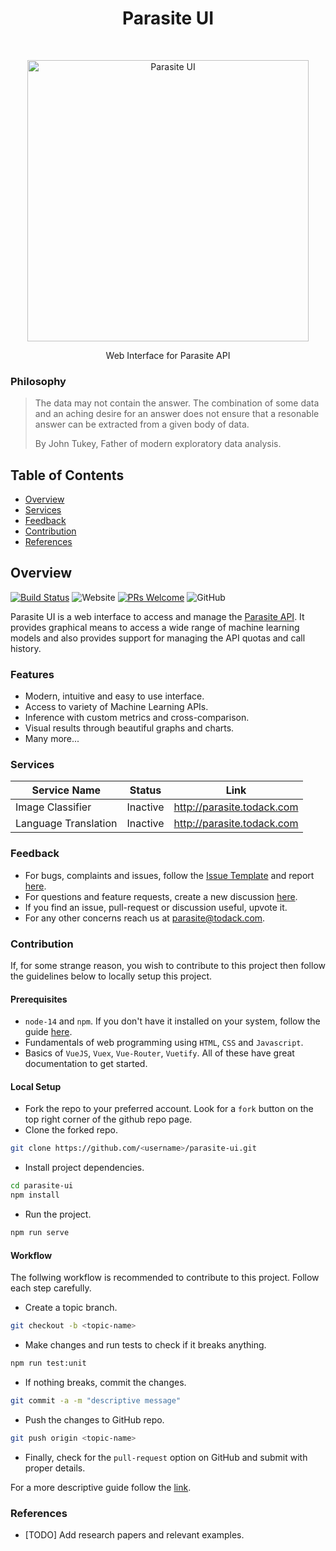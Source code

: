 <h1 align="center"> Parasite UI </h1> <br/>
<p align="center">
    <a href="https://parasite.todack.com">
        <img alt="Parasite UI" title="Parasite UI" src="" width="450">
    </a>
</p>

<p align="center">
    Web Interface for Parasite API
</p>

### Philosophy

> The data may not contain the answer. The combination of some data
> and an aching desire for an answer does not ensure that a resonable 
> answer can be extracted from a given body of data.
>
> By John Tukey, Father of modern exploratory data analysis.

## Table of Contents

- [Overview](#overview)
- [Services](#services)
- [Feedback](#feedback)
- [Contribution](#contribution)
- [References](#references)

## Overview

[![Build Status](https://travis-ci.com/todack/parasite-ui.svg?branch=main)](https://travis-ci.com/todack/parasite-ui)
![Website](https://img.shields.io/website?down_color=red&down_message=offline&up_color=green&up_message=online&url=http%3A%2F%2Fparasite.todack.com%2F)
[![PRs Welcome](https://img.shields.io/badge/PRs-welcome-brightgreen.svg?style=flat)](http://makeapullrequest.com)
![GitHub](https://img.shields.io/github/license/todack/parasite-ui)

Parasite UI is a web interface to access and manage the [Parasite API](https://github.com/todack/parasite). It provides graphical means to access a wide range of machine learning models and also provides support for managing the API quotas and call history.

### Features

- Modern, intuitive and easy to use interface.
- Access to variety of Machine Learning APIs.
- Inference with custom metrics and cross-comparison.
- Visual results through beautiful graphs and charts.
- Many more...

### Services

| Service Name | Status | Link |
|--------------|--------|------|
| Image Classifier | Inactive | http://parasite.todack.com |
| Language Translation | Inactive | http://parasite.todack.com |

### Feedback

- For bugs, complaints and issues, follow the [Issue Template]() and report [here](https://github.com/todack/parasite-ui/issues).
- For questions and feature requests, create a new discussion [here]().
- If you find an issue, pull-request or discussion useful, upvote it.
- For any other concerns reach us at parasite@todack.com.

### Contribution

If, for some strange reason, you wish to contribute to this project then follow the guidelines below to locally setup this project.

#### Prerequisites
- `node-14` and `npm`. If you don't have it installed on your system, follow the guide [here](https://nodejs.org/en/download/).
- Fundamentals of web programming using `HTML`, `CSS` and `Javascript`.
- Basics of `VueJS`, `Vuex`, `Vue-Router`, `Vuetify`. All of these have great documentation to get started.
 
#### Local Setup
- Fork the repo to your preferred account. Look for a `fork` button on the top right corner of the github repo page.
- Clone the forked repo.
```sh
git clone https://github.com/<username>/parasite-ui.git 
```
- Install project dependencies.
```sh
cd parasite-ui
npm install
```
- Run the project.
```sh
npm run serve
```

#### Workflow

The follwing workflow is recommended to contribute to this project. Follow each step carefully.

- Create a topic branch.
```sh
git checkout -b <topic-name>
```
- Make changes and run tests to check if it breaks anything.
```sh
npm run test:unit
```
- If nothing breaks, commit the changes.
```sh
git commit -a -m "descriptive message"
```
- Push the changes to GitHub repo.
```sh
git push origin <topic-name>
```
- Finally, check for the `pull-request` option on GitHub and submit with proper details.

For a more descriptive guide follow the [link](https://git-scm.com/book/en/v2/GitHub-Contributing-to-a-Project).

### References
- [TODO] Add research papers and relevant examples.
